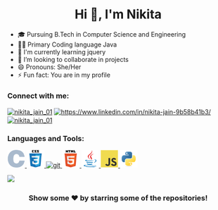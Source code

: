 <h1 align="center">Hi 👋, I'm Nikita</h1>
<ul type="disc">
  <li>
    🎓 Pursuing B.Tech in Computer Science and Engineering
  </li>
  <li>
    👩‍💻 Primary Coding language Java
  </li>
  <li>
    🔭 I'm currently learning jquery
  </li>
  <li>
    👯 I’m looking to collaborate in projects
  </li>
  <li>
    😄 Pronouns: She/Her
  </li>
  <li>
    ⚡ Fun fact: You are in my profile
  </li>
  </ul>
<h3 align="left">Connect with me:</h3>
<p align="left">
<a href="https://twitter.com/nikita_jain_01" target="blank"><img align="center" src="https://cdn.jsdelivr.net/npm/simple-icons@3.0.1/icons/twitter.svg" alt="nikita_jain_01" height="30" width="40" /></a>
<a href="https://www.linkedin.com/in/nikita-jain-9b58b41b3/" target="blank"><img align="center" src="https://cdn.jsdelivr.net/npm/simple-icons@3.0.1/icons/linkedin.svg" alt="https://www.linkedin.com/in/nikita-jain-9b58b41b3/" height="30" width="40" /></a>
<a href="https://instagram.com/nikita_jain_01" target="blank"><img align="center" src="https://cdn.jsdelivr.net/npm/simple-icons@3.0.1/icons/instagram.svg" alt="nikita_jain_01" height="30" width="40" /></a>
</p>

<h3 align="left">Languages and Tools:</h3>
<p align="left"> <a href="https://www.cprogramming.com/" target="_blank"> <img src="https://raw.githubusercontent.com/devicons/devicon/master/icons/c/c-original.svg" alt="c" width="40" height="40"/> </a> <a href="https://www.w3schools.com/css/" target="_blank"> <img src="https://raw.githubusercontent.com/devicons/devicon/master/icons/css3/css3-original-wordmark.svg" alt="css3" width="40" height="40"/> </a> <a href="https://git-scm.com/" target="_blank"> <img src="https://www.vectorlogo.zone/logos/git-scm/git-scm-icon.svg" alt="git" width="40" height="40"/> </a> <a href="https://www.w3.org/html/" target="_blank"> <img src="https://raw.githubusercontent.com/devicons/devicon/master/icons/html5/html5-original-wordmark.svg" alt="html5" width="40" height="40"/> </a> <a href="https://www.java.com" target="_blank"> <img src="https://raw.githubusercontent.com/devicons/devicon/master/icons/java/java-original.svg" alt="java" width="40" height="40"/> </a> <a href="https://developer.mozilla.org/en-US/docs/Web/JavaScript" target="_blank"> <img src="https://raw.githubusercontent.com/devicons/devicon/master/icons/javascript/javascript-original.svg" alt="javascript" width="40" height="40"/> </a> <a href="https://www.python.org" target="_blank"> <img src="https://raw.githubusercontent.com/devicons/devicon/master/icons/python/python-original.svg" alt="python" width="40" height="40"/> </a> </p>
<img src="https://github-readme-stats.vercel.app/api?username=nikita-jain-01&&show_icons=true&title_color=00ffff&icon_color=bb2acf&text_color=daf7dc&bg_color=151515">

<h3 align="center">Show some ❤️ by starring some of the repositories!</h3>

